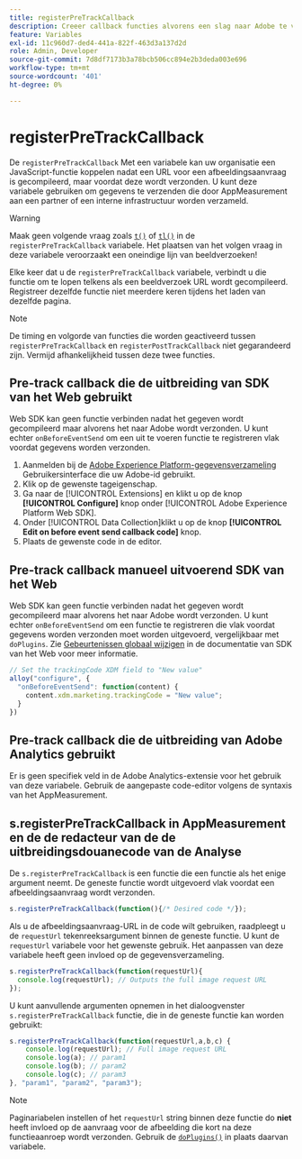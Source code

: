 ```yaml
---
title: registerPreTrackCallback
description: Creeer callback functies alvorens een slag naar Adobe te verzenden.
feature: Variables
exl-id: 11c960d7-ded4-441a-822f-463d3a137d2d
role: Admin, Developer
source-git-commit: 7d8df7173b3a78bcb506cc894e2b3deda003e696
workflow-type: tm+mt
source-wordcount: '401'
ht-degree: 0%

---
```


# registerPreTrackCallback

De `registerPreTrackCallback` Met een variabele kan uw organisatie een JavaScript-functie koppelen nadat een URL voor een afbeeldingsaanvraag is gecompileerd, maar voordat deze wordt verzonden. U kunt deze variabele gebruiken om gegevens te verzenden die door AppMeasurement aan een partner of een interne infrastructuur worden verzameld.

>[!WARNING]
>
>Maak geen volgende vraag zoals [`t()`](t-method.md) of [`tl()`](tl-method.md) in de `registerPreTrackCallback` variabele. Het plaatsen van het volgen vraag in deze variabele veroorzaakt een oneindige lijn van beeldverzoeken!

Elke keer dat u de `registerPreTrackCallback` variabele, verbindt u die functie om te lopen telkens als een beeldverzoek URL wordt gecompileerd. Registreer dezelfde functie niet meerdere keren tijdens het laden van dezelfde pagina.

>[!NOTE]
>
>De timing en volgorde van functies die worden geactiveerd tussen `registerPreTrackCallback` en `registerPostTrackCallback` niet gegarandeerd zijn. Vermijd afhankelijkheid tussen deze twee functies.

## Pre-track callback die de uitbreiding van SDK van het Web gebruikt

Web SDK kan geen functie verbinden nadat het gegeven wordt gecompileerd maar alvorens het naar Adobe wordt verzonden. U kunt echter `onBeforeEventSend` om een uit te voeren functie te registreren vlak voordat gegevens worden verzonden.

1. Aanmelden bij de [Adobe Experience Platform-gegevensverzameling](https://experience.adobe.com/data-collection) Gebruikersinterface die uw Adobe-id gebruikt.
1. Klik op de gewenste tageigenschap.
1. Ga naar de [!UICONTROL Extensions] en klikt u op de knop **[!UICONTROL Configure]** knop onder [!UICONTROL Adobe Experience Platform Web SDK].
1. Onder [!UICONTROL Data Collection]klikt u op de knop **[!UICONTROL Edit on before event send callback code]** knop.
1. Plaats de gewenste code in de editor.

## Pre-track callback manueel uitvoerend SDK van het Web

Web SDK kan geen functie verbinden nadat het gegeven wordt gecompileerd maar alvorens het naar Adobe wordt verzonden. U kunt echter `onBeforeEventSend` om een functie te registreren die vlak voordat gegevens worden verzonden moet worden uitgevoerd, vergelijkbaar met `doPlugins`. Zie [Gebeurtenissen globaal wijzigen](https://experienceleague.adobe.com/docs/experience-platform/edge/fundamentals/tracking-events.html?lang=nl-NL#modifying-events-globally) in de documentatie van SDK van het Web voor meer informatie.

```js
// Set the trackingCode XDM field to "New value"
alloy("configure", {
  "onBeforeEventSend": function(content) {
    content.xdm.marketing.trackingCode = "New value";
  }
})
```

## Pre-track callback die de uitbreiding van Adobe Analytics gebruikt

Er is geen specifiek veld in de Adobe Analytics-extensie voor het gebruik van deze variabele. Gebruik de aangepaste code-editor volgens de syntaxis van het AppMeasurement.

## s.registerPreTrackCallback in AppMeasurement en de de redacteur van de de uitbreidingsdouanecode van de Analyse

De `s.registerPreTrackCallback` is een functie die een functie als het enige argument neemt. De geneste functie wordt uitgevoerd vlak voordat een afbeeldingsaanvraag wordt verzonden.

```js
s.registerPreTrackCallback(function(){/* Desired code */});
```

Als u de afbeeldingsaanvraag-URL in de code wilt gebruiken, raadpleegt u de `requestUrl` tekenreeksargument binnen de geneste functie. U kunt de `requestUrl` variabele voor het gewenste gebruik. Het aanpassen van deze variabele heeft geen invloed op de gegevensverzameling.

```js
s.registerPreTrackCallback(function(requestUrl){
  console.log(requestUrl); // Outputs the full image request URL
});
```

U kunt aanvullende argumenten opnemen in het dialoogvenster `s.registerPreTrackCallback` functie, die in de geneste functie kan worden gebruikt:

```js
s.registerPreTrackCallback(function(requestUrl,a,b,c) {
    console.log(requestUrl); // Full image request URL
    console.log(a); // param1
    console.log(b); // param2
    console.log(c); // param3
}, "param1", "param2", "param3");
```

>[!NOTE]
>
>Paginariabelen instellen of het `requestUrl` string binnen deze functie do **niet** heeft invloed op de aanvraag voor de afbeelding die kort na deze functieaanroep wordt verzonden. Gebruik de [`doPlugins()`](doplugins.md) in plaats daarvan variabele.
